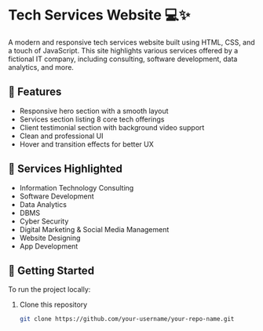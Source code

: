 # Tech Services Website 💻✨

A modern and responsive tech services website built using HTML, CSS, and a touch of JavaScript. This site highlights various services offered by a fictional IT company, including consulting, software development, data analytics, and more.

## 🔧 Features

- Responsive hero section with a smooth layout
- Services section listing 8 core tech offerings
- Client testimonial section with background video support
- Clean and professional UI
- Hover and transition effects for better UX

## 💼 Services Highlighted

- Information Technology Consulting
- Software Development
- Data Analytics
- DBMS
- Cyber Security
- Digital Marketing & Social Media Management
- Website Designing
- App Development

## 🚀 Getting Started

To run the project locally:

1. Clone this repository
   ```bash
   git clone https://github.com/your-username/your-repo-name.git

